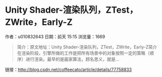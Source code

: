 # Unity Shader-渲染队列，ZTest，ZWrite，Early-Z
作者：u010832643
日期：前天 15:15
浏览量：1669
> 简介：原文地址：Unity Shader-渲染队列，ZTest，ZWrite，Early-Z简介在渲染阶段，引擎所做的工作是把所有场景中的对象按照一定的策略（顺序）进行渲染。最早的是画家算法，顾名思义，就是...

 链接：http://blog.csdn.net/coffeecato/article/details/77758833
